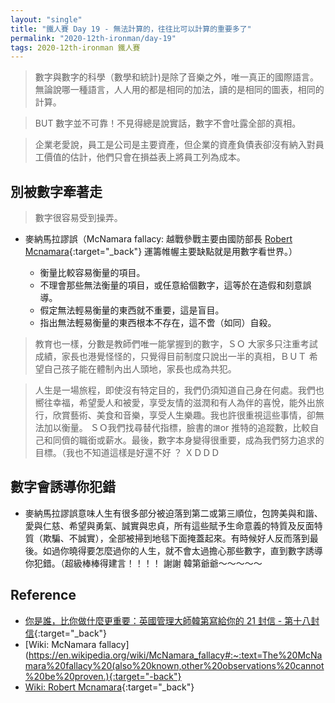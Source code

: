 ```yaml
---
layout: "single"
title: "鐵人賽 Day 19 - 無法計算的，往往比可以計算的重要多了"
permalink: "2020-12th-ironman/day-19"
tags: 2020-12th-ironman 鐵人賽
---
```


> 數字與數字的科學（數學和統計)是除了音樂之外，唯一真正的國際語言。
> 無論說哪一種語言，人人用的都是相同的加法，讀的是相同的圖表，相同的計算。

> BUT 數字並不可靠！不見得總是說實話，數字不會吐露全部的真相。

> 企業老愛說，員工是公司是主要資產，但企業的資產負債表卻沒有納入對員工價值的估計，他們只會在損益表上將員工列為成本。

## 別被數字牽著走

> 數字很容易受到操弄。

- 麥納馬拉謬誤（McNamara fallacy: 越戰參戰主要由國防部長 [Robert Mcnamara](https://en.wikipedia.org/wiki/Robert_McNamara){:target="\_back"} 運籌帷幄主要缺點就是用數字看世界。）

  - 衡量比較容易衡量的項目。
  - 不理會那些無法衡量的項目，或任意給個數字，這等於在造假和刻意誤導。
  - 假定無法輕易衡量的東西就不重要，這是盲目。
  - 指出無法輕易衡量的東西根本不存在，這不啻（如同）自殺。

> 教育也一樣，分數是教師們唯一能掌握到的數字，ＳＯ 大家多只注重考試成績，家長也港覺怪怪的，只覺得目前制度只說出一半的真相，ＢＵＴ 希望自己孩子能在體制內出人頭地，家長也成為共犯。

> 人生是一場旅程，即使沒有特定目的，我們仍須知道自己身在何處。我們也嚮往幸福，希望愛人和被愛，享受友情的滋潤和有人為伴的喜悅，能外出旅行，欣賞藝術、美食和音樂，享受人生樂趣。我也許很重視這些事情，卻無法加以衡量。 ＳＯ我們找尋替代指標，臉書的`讚`or 推特的追蹤數，比較自己和同儕的職銜或薪水。最後，數字本身變得很重要，成為我們努力追求的目標。（我也不知道這樣是好還不好 ？ ＸＤＤＤ

## 數字會誘導你犯錯

- 麥納馬拉謬誤意味人生有很多部分被迫落到第二或第三順位，包誇美與和諧、愛與仁慈、希望與勇氣、誠實與忠貞，所有這些賦予生命意義的特質及反面特質（欺騙、不誠實），全部被掃到地毯下面掩蓋起來。有時候好人反而落到最後。如過你曉得要怎麼過你的人生，就不會太過擔心那些數字，直到數字誘導你犯錯。（超級棒棒得建言！！！！ 謝謝 韓第爺爺～～～～～

## Reference

- [你是誰，比你做什麼更重要：英國管理大師韓第寫給你的 21 封信 - 第十八封信](https://www.books.com.tw/products/0010862692){:target="\_back"}
- [Wiki: McNamara fallacy](https://en.wikipedia.org/wiki/McNamara_fallacy#:~:text=The%20McNamara%20fallacy%20(also%20known,other%20observations%20cannot%20be%20proven.){:target="-back"}
- [Wiki: Robert Mcnamara](https://en.wikipedia.org/wiki/Robert_McNamara){:target="\_back"}
